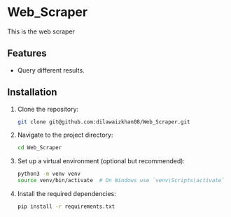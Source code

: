 # Web_Scraper
This is the web scraper

## Features

- Query different results.

## Installation

1. Clone the repository:
    ```bash
    git clone git@github.com:dilawaizkhan08/Web_Scraper.git
    ```

2. Navigate to the project directory:
    ```bash
    cd Web_Scraper
    ```

3. Set up a virtual environment (optional but recommended):
    ```bash
    python3 -m venv venv
    source venv/bin/activate  # On Windows use `venv\Scripts\activate`
    ```

4. Install the required dependencies:
    ```bash
    pip install -r requirements.txt